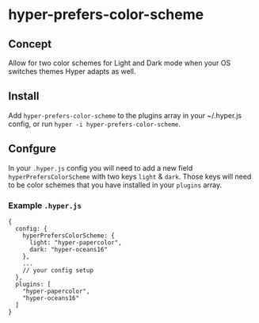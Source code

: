 # hyper-prefers-color-scheme

## Concept

Allow for two color schemes for Light and Dark mode when your OS switches themes Hyper adapts as well.

## Install

Add `hyper-prefers-color-scheme` to the plugins array in your ~/.hyper.js config, or run `hyper -i hyper-prefers-color-scheme`.

## Confgure

In your `.hyper.js` config you will need to add a new field `hyperPrefersColorScheme` with two keys `light` & `dark`. Those keys will need to be color schemes that you have installed in your `plugins` array.

### Example `.hyper.js`

```
{
  config: {
    hyperPrefersColorScheme: {
      light: "hyper-papercolor",
      dark: "hyper-oceans16"
    },
    ...
    // your config setup
  },
  plugins: [
    "hyper-papercolor",
    "hyper-oceans16"
  ]
}
```

